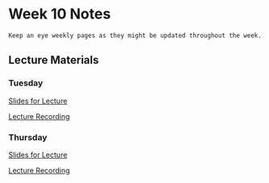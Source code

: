 Week 10 Notes
============================

```{note}
Keep an eye weekly pages as they might be updated throughout the week.
```

## Lecture Materials

### Tuesday

<a href="../resources/11_29_22-alternative-interaction.pdf" >Slides for Lecture</a>

[Lecture Recording](https://uci.yuja.com/V/Video?v=6396553&node=28392203&a=1779527386&autoplay=1)

### Thursday

<a href="../resources/12_01_22-beyondweb_wrapup.pdf" >Slides for Lecture</a>

[Lecture Recording](https://uci.yuja.com/V/Video?v=6427342&node=28451889&a=96744901&autoplay=1)
